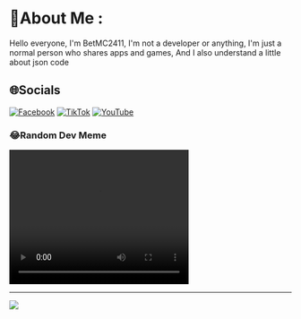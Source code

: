# 💫About Me :
Hello everyone, I'm BetMC2411, I'm not a developer or anything, I'm just a normal person who shares apps and games, And I also understand a little about json code


## 🌐Socials
[![Facebook](https://img.shields.io/badge/Facebook-%231877F2.svg?logo=Facebook&logoColor=white)](https://facebook.com/duong.truongthanh.3551) [![TikTok](https://img.shields.io/badge/TikTok-%23000000.svg?logo=TikTok&logoColor=white)](https://tiktok.com/@betmc2411) [![YouTube](https://img.shields.io/badge/YouTube-%23FF0000.svg?logo=YouTube&logoColor=white)](https://youtube.com/c/betmc2411)


### 😂Random Dev Meme
<video src="https://media.discordapp.net/attachments/1270867625794338897/1295112717165924392/received_849206696740194_1.mp4" width="320" height="240" controls></video>


---
[![](https://visitcount.itsvg.in/api?id=BetMC2411&icon=0&color=0)](https://visitcount.itsvg.in)
